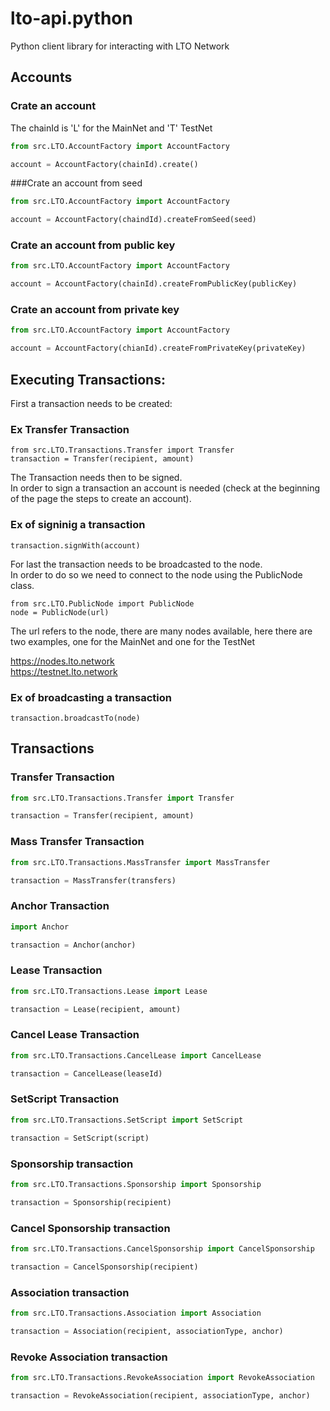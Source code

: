 # lto-api.python
Python client library for interacting with LTO Network


## Accounts

### Crate an account
The chainId is 'L' for the MainNet and 'T' TestNet

```python
from src.LTO.AccountFactory import AccountFactory

account = AccountFactory(chainId).create()
```
###Crate an account from seed

```python
from src.LTO.AccountFactory import AccountFactory

account = AccountFactory(chaindId).createFromSeed(seed)
```

### Crate an account from public key

```python
from src.LTO.AccountFactory import AccountFactory

account = AccountFactory(chainId).createFromPublicKey(publicKey)
```

### Crate an account from private key

```python
from src.LTO.AccountFactory import AccountFactory

account = AccountFactory(chianId).createFromPrivateKey(privateKey)
```

## Executing Transactions:
First a transaction needs to be created:
### Ex Transfer Transaction
```
from src.LTO.Transactions.Transfer import Transfer
transaction = Transfer(recipient, amount)
```
The Transaction needs then to be signed. <br/>
In order to sign a transaction an account is needed (check at the beginning of the page the steps to create an account).

### Ex of signinig a transaction
```
transaction.signWith(account)
```
For last the transaction needs to be broadcasted to the node. <br/>
In order to do so we need to connect to the node using the PublicNode class.

```
from src.LTO.PublicNode import PublicNode
node = PublicNode(url)
```
The url refers to the node, there are many nodes available, here there are two examples, one for the MainNet and one for the TestNet <br/>

https://nodes.lto.network <br/>
https://testnet.lto.network

### Ex of broadcasting a transaction
```
transaction.broadcastTo(node)
```

## Transactions
### Transfer Transaction

```python
from src.LTO.Transactions.Transfer import Transfer

transaction = Transfer(recipient, amount)
```

### Mass Transfer Transaction

```python
from src.LTO.Transactions.MassTransfer import MassTransfer

transaction = MassTransfer(transfers)
```
### Anchor Transaction

```python
import Anchor

transaction = Anchor(anchor)
```
### Lease Transaction

```python
from src.LTO.Transactions.Lease import Lease

transaction = Lease(recipient, amount)
```
### Cancel Lease Transaction

```python
from src.LTO.Transactions.CancelLease import CancelLease

transaction = CancelLease(leaseId)
```

### SetScript Transaction

```python
from src.LTO.Transactions.SetScript import SetScript

transaction = SetScript(script)
```

### Sponsorship transaction

```python
from src.LTO.Transactions.Sponsorship import Sponsorship

transaction = Sponsorship(recipient)
```

### Cancel Sponsorship transaction

```python
from src.LTO.Transactions.CancelSponsorship import CancelSponsorship

transaction = CancelSponsorship(recipient)
```

### Association transaction

```python
from src.LTO.Transactions.Association import Association

transaction = Association(recipient, associationType, anchor)
```
### Revoke Association transaction

```python
from src.LTO.Transactions.RevokeAssociation import RevokeAssociation

transaction = RevokeAssociation(recipient, associationType, anchor)
```
